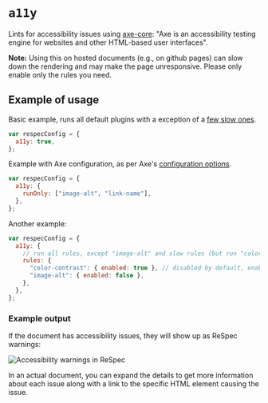 # `a11y`

Lints for accessibility issues using [axe-core](https://github.com/dequelabs/axe-core): "Axe is an accessibility testing engine for websites and other HTML-based user interfaces".

**Note:** Using this on hosted documents (e.g., on github pages) can slow down the rendering and may make the page unresponsive. Please only enable only the rules you need.

## Example of usage

Basic example, runs all default plugins with a exception of a [few slow ones](https://github.com/w3c/respec/blob/develop/src/core/a11y.js#L12).

```js
var respecConfig = {
  a11y: true,
};
```

Example with Axe configuration, as per Axe's [configuration options](https://github.com/dequelabs/axe-core/blob/develop/doc/API.md#options-parameter).

```js
var respecConfig = {
  a11y: {
    runOnly: ["image-alt", "link-name"],
  },
};
```

Another example:

```js
var respecConfig = {
  a11y: {
    // run all rules, except "image-alt" and slow rules (but run "color-contrast")
    rules: {
      "color-contrast": { enabled: true }, // disabled by default, enable it
      "image-alt": { enabled: false },
    },
  },
};
```

### Example output

If the document has accessibility issues, they will show up as ReSpec warnings:

![Accessibility warnings in ReSpec](https://user-images.githubusercontent.com/8426945/76140522-73ea3d00-6081-11ea-95bb-6650fe3abbdb.png)

In an actual document, you can expand the details to get more information about each issue along with a link to the specific HTML element causing the issue.
